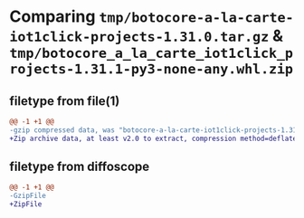 # Comparing `tmp/botocore-a-la-carte-iot1click-projects-1.31.0.tar.gz` & `tmp/botocore_a_la_carte_iot1click_projects-1.31.1-py3-none-any.whl.zip`

## filetype from file(1)

```diff
@@ -1 +1 @@
-gzip compressed data, was "botocore-a-la-carte-iot1click-projects-1.31.0.tar", last modified: Fri Jul  7 01:43:56 2023, max compression
+Zip archive data, at least v2.0 to extract, compression method=deflate
```

## filetype from diffoscope

```diff
@@ -1 +1 @@
-GzipFile
+ZipFile
```

